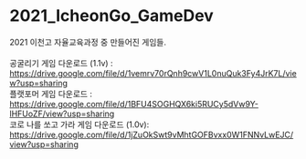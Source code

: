 # 2021_IcheonGo_GameDev

2021 이천고 자율교육과정 중 만들어진 게임들.\
\
공굴리기 게임 다운로드 (1.1v) : https://drive.google.com/file/d/1vemrv70rQnh9cwV1L0nuQuk3Fy4JrK7L/view?usp=sharing \
플랫포머 게임 다운로드 : https://drive.google.com/file/d/1BFU4SOGHQX6ki5RUCy5dVw9Y-lHFUoZF/view?usp=sharing \
코로 나를 쏘고 가라 게임 다운로드 (1.0v): https://drive.google.com/file/d/1jZuOkSwt9vMhtGOFBvxx0W1FNNvLwEJC/view?usp=sharing
